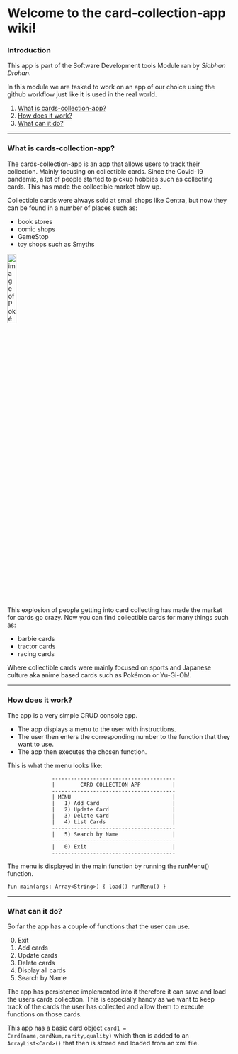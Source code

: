 # Welcome to the card-collection-app wiki!

### Introduction
This app is part of the Software Development tools Module ran by _Siobhan Drohan_.

In this module we are tasked to work on an app of our choice using the github workflow just like it is used in the real world.

1. [What is cards-collection-app?](#1)
2. [How does it work?](#2)
3. [What can it do?](#3)

***

<h3 name="1">What is cards-collection-app?</h3>
The cards-collection-app is an app that allows users to track their collection. Mainly focusing on collectible cards. Since the Covid-19 pandemic, a lot of people started to pickup hobbies such as collecting cards. This has made the collectible market blow up.

Collectible cards were always sold at small shops like Centra, but now they can be found in a number of places such as:
* book stores
* comic shops
* GameStop
* toy shops such as Smyths

<img src="https://news.artnet.com/app/news-upload/2021/01/blastoise.jpeg" alt="image of Pokémon card" width="20%;"/>

This explosion of people getting into card collecting has made the market for cards go crazy. Now you can find collectible cards for many things such as:
* barbie cards
* tractor cards
* racing cards

Where collectible cards were mainly focused on sports and Japanese culture aka anime based cards such as Pokémon or Yu-Gi-Oh!.

***

<h3 name="2">How does it work?</h3>
The app is a very simple CRUD console app.

- The app displays a menu to the user with instructions.
- The user then enters the corresponding number to the function that they want to use.
- The app then executes the chosen function.

This is what the menu looks like:

                  ---------------------------------------
                  |        CARD COLLECTION APP          |
                  ---------------------------------------
                  | MENU                                |
                  |   1) Add Card                       |
                  |   2) Update Card                    |
                  |   3) Delete Card                    |
                  |   4) List Cards                     |
                  ---------------------------------------
                  |   5) Search by Name                 |
                  ---------------------------------------
                  |   0) Exit                           |
                  ---------------------------------------

The menu is displayed in the main function by running the runMenu() function.

`fun main(args: Array<String>) {
    load()
    runMenu()
}`

***

<h3 name="3">What can it do?</h3>
So far the app has a couple of functions that the user can use.

0. Exit
1. Add cards
2. Update cards
3. Delete cards
4. Display all cards
5. Search by Name

The app has persistence implemented into it therefore it can save and load the users cards collection. This is especially handy as we want to keep track of the cards the user has collected and allow them to execute functions on those cards.

This app has a basic card object `card1 = Card(name,cardNum,rarity,quality)` which then is added to an `ArrayList<Card>()` that then is stored and loaded from an xml file.
